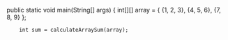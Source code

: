 public static void main(String[] args) {
        int[][] array = {
                {1, 2, 3},
                {4, 5, 6},
                {7, 8, 9}
        };

        int sum = calculateArraySum(array);

